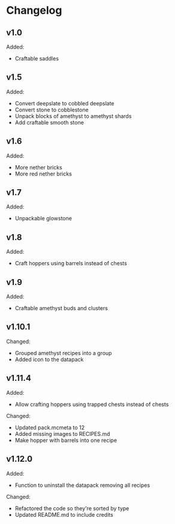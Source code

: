 # Changelog

## v1.0

Added:

- Craftable saddles

## v1.5

Added:

- Convert deepslate to cobbled deepslate
- Convert stone to cobblestone
- Unpack blocks of amethyst to amethyst shards
- Add craftable smooth stone

## v1.6

Added:

- More nether bricks
- More red nether bricks

## v1.7

Added:

- Unpackable glowstone

## v1.8

Added:

- Craft hoppers using barrels instead of chests

## v1.9

Added:

- Craftable amethyst buds and clusters

## v1.10.1

Changed:

- Grouped amethyst recipes into a group
- Added icon to the datapack

## v1.11.4

Added:

- Allow crafting hoppers using trapped chests instead of chests

Changed:

- Updated pack.mcmeta to 12
- Added missing images to RECIPES.md
- Make hopper with barrels into one recipe

## v1.12.0

Added:

- Function to uninstall the datapack removing all recipes

Changed:

- Refactored the code so they're sorted by type
- Updated README.md to include credits
  